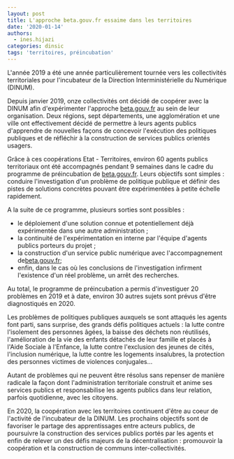 ```yaml
---
layout: post
title: L'approche beta.gouv.fr essaime dans les territoires
date: '2020-01-14'
authors:
  - ines.hijazi
categories: dinsic
tags: 'territoires, préincubation'
---
```

L'année 2019 a été une année particulièrement tournée vers les collectivités territoriales pour l'incubateur de la Direction Interministérielle du Numérique (DINUM).

Depuis janvier 2019, onze collectivités ont décidé de coopérer avec la DINUM afin d'expérimenter l'approche [beta.gouv.fr](https://slack-redir.net/link?url=http%3A%2F%2Fbeta.gouv.fr) au sein de leur organisation. Deux régions, sept départements, une agglomération et une ville ont effectivement décidé de permettre à leurs agents publics d'apprendre de nouvelles façons de concevoir l'exécution des politiques publiques et de réfléchir à la construction de services publics orientés usagers.

Grâce à ces coopérations Etat - Territoires, environ 60 agents publics territoriaux ont été accompagnés pendant 9 semaines dans le cadre du programme de préincubation de [beta.gouv.fr](https://slack-redir.net/link?url=http%3A%2F%2Fbeta.gouv.fr). Leurs objectifs sont simples : conduire l'investigation d'un problème de politique publique et définir des pistes de solutions concrètes pouvant être expérimentées à petite échelle rapidement.

A la suite de ce programme, plusieurs sorties sont possibles :

* le déploiement d'une solution connue et potentiellement déjà expérimentée dans une autre administration ;
* la continuité de l'expérimentation en interne par l'équipe d'agents publics porteurs du projet ;
* la construction d'un service public numérique avec l'accompagnement de[beta.gouv.fr](https://slack-redir.net/link?url=http%3A%2F%2Fbeta.gouv.fr);
* enfin, dans le cas où les conclusions de l'investigation infirment l'existence d'un réel problème, un arrêt des recherches.

Au total, le programme de préincubation a permis d'investiguer 20 problèmes en 2019 et à date, environ 30 autres sujets sont prévus d'être diagnostiqués en 2020.

Les problèmes de politiques publiques auxquels se sont attaqués les agents font parti, sans surprise, des grands défis politiques actuels : la lutte contre l'isolement des personnes âgées, la baisse des déchets non réutilisés, l'amélioration de la vie des enfants détachés de leur famille et placés à l'Aide Sociale à l'Enfance, la lutte contre l'exclusion des jeunes de cités, l'inclusion numérique, la lutte contre les logements insalubres, la protection des personnes victimes de violences conjugales…

Autant de problèmes qui ne peuvent être résolus sans repenser de manière radicale la façon dont l'administration territoriale construit et anime ses services publics et responsabilise les agents publics dans leur relation, parfois quotidienne, avec les citoyens.

En 2020, la coopération avec les territoires continuent d'être au coeur de l'activité de l'incubateur de la DINUM. Les prochains objectifs sont de favoriser le partage des apprentissages entre acteurs publics, de poursuivre la construction des services publics portés par les agents et enfin de relever un des défis majeurs de la décentralisation : promouvoir la coopération et la construction de communs inter-collectivités.
